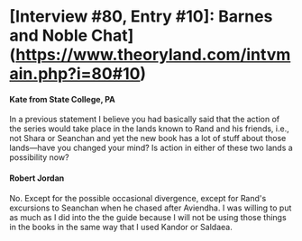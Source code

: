 # [Interview #80, Entry #10]: Barnes and Noble Chat](https://www.theoryland.com/intvmain.php?i=80#10)

#### Kate from State College, PA

In a previous statement I believe you had basically said that the action of the series would take place in the lands known to Rand and his friends, i.e., not Shara or Seanchan and yet the new book has a lot of stuff about those lands—have you changed your mind? Is action in either of these two lands a possibility now?

#### Robert Jordan

No. Except for the possible occasional divergence, except for Rand's excursions to Seanchan when he chased after Aviendha. I was willing to put as much as I did into the the guide because I will not be using those things in the books in the same way that I used Kandor or Saldaea.

